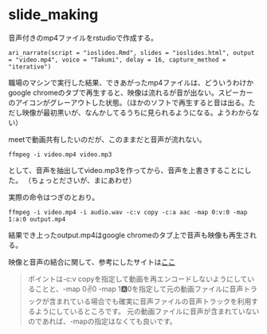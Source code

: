 # slide_making


音声付きのmp4ファイルをrstudioで作成する。

```
ari_narrate(script = "ioslides.Rmd", slides = "ioslides.html", output = "video.mp4", voice = "Takumi", delay = 16, capture_method = "iterative")
```

職場のマシンで実行した結果、できあがったmp4ファイルは、どういうわけかgoogle chromeのタブで再生すると、映像は流れるが音が出ない。スピーカーのアイコンがグレーアウトした状態。（ほかのソフトで再生すると音は出る。ただし映像が最初黒いが、なんかしてるうちに見られるようになる。ようわからない）

meetで動画共有したいのだが、このままだと音声が流れない。

```
ffmpeg -i video.mp4 video.mp3
```
として、音声を抽出してvideo.mp3を作ってから、音声を上書きすることにした。
（ちょっとださいが、まにあわせ）

実際の命令はつぎのとおり。

```
ffmpeg -i video.mp4 -i audio.wav -c:v copy -c:a aac -map 0:v:0 -map 1:a:0 output.mp4
```

結果でき上ったoutput.mp4はgoogle chromeのタブ上で音声も映像も再生される。

映像と音声の結合に関して、参考にしたサイトは[ここ](https://qiita.com/niusounds/items/f69a4438f52fbf81f0bd)

> ポイントは-c:v copyを指定して動画を再エンコードしないようにしていることと、-map 0:v:0 -map 1:a:0を指定して元の動画ファイルに音声トラックが含まれている場合でも確実に音声ファイルの音声トラックを利用するようにしているところです。
元の動画ファイルに音声が含まれていないのであれば、-mapの指定はなくても良いです。

